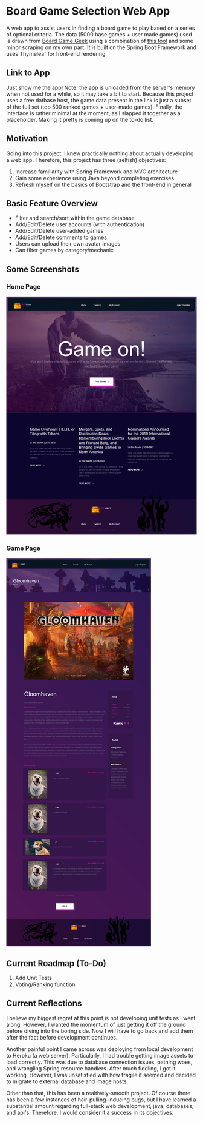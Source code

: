 # Board Game Selection Web App

A web app to assist users in finding a board game to play based on a series of optional criteria. The data (5000 base games + user made games) used is drawn from [Board Game Geek](https://boardgamegeek.com/) using a combination of [this tool](https://github.com/mcdemarco/bgg_pull/tree/fans) and some minor scraping on my own part. It is built on the Spring Boot Framework and uses Thymeleaf for front-end rendering.

## Link to App
[Just show me the app!](https://bg-selector.herokuapp.com/) Note: the app is unloaded from the server's memory when not used for a while, so it may take a bit to start. Because this project uses a free datbase host, the game data present in the link is just a subset of the full set (top 500 ranked games + user-made games). Finally, the interface is rather minimal at the moment, as I slapped it together as a placeholder. Making it pretty is coming up on the to-do list.

## Motivation

Going into this project, I knew practically nothing about actually developing a web app. Therefore, this project has three (selfish) objectives:

1. Increase familiarity with Spring Framework and MVC architecture
2. Gain some experience using Java beyond completing exercises
3. Refresh myself on the basics of Bootstrap and the front-end in general

## Basic Feature Overview

* Filter and search/sort within the game database
* Add/Edit/Delete user accounts (with authentication)
* Add/Edit/Delete user-added games
* Add/Edit/Delete comments to games
* Users can upload their own avatar images
* Can filter games by category/mechanic

## Some Screenshots

### Home Page

![Home Page](media/screenshots/home_page.png "Home Page")

### Game Page

![Game Page](media/screenshots/game_page.jpg "Game Page")

## Current Roadmap (To-Do)

1. Add Unit Tests
1. Voting/Ranking function

## Current Reflections

I believe my biggest regret at this point is not developing unit tests as I went along. However, I wanted the momentum of just getting it off the ground before diving into the boring side. Now I will have to go back and add them after the fact before development continues.

Another painful point I came across was deploying from local development to Heroku (a web server). Particularly, I had trouble getting image assets to load correctly. This was due to database connection issues, pathing woes, and wrangling Spring resource handlers. After much fiddling, I got it working. However, I was unsatisfied with how fragile it seemed and decided to migrate to external database and image hosts.

Other than that, this has been a realtively-smooth project. Of course there has been a few instances of hair-pulling-inducing bugs, but I have learned a substantial amount regarding full-stack web development, java, databases, and api's. Therefore, I would consider it a success in its objectives.
